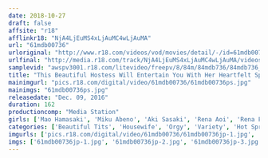 ```yaml
---
date: 2018-10-27
draft: false
affsite: "r18"
afflinkr18: "NjA4LjEuMS4xLjAuMC4wLjAuMA"
url: "61mdb00736"
urloriginal: "http://www.r18.com/videos/vod/movies/detail/-/id=61mdb00736"
urlfinal: "http://media.r18.com/track/NjA4LjEuMS4xLjAuMC4wLjAuMA/videos/vod/movies/detail/-/id=61mdb00736"
samplevid: "awspv3001.r18.com/litevideo/freepv/8/84m/84mdb736/84mdb736_dmb_w.mp4"
title: "This Beautiful Hostess Will Entertain You With Her Heartfelt Special Technique! A Special Hot Springs Inn Where All Your Dreams Will Cum True!! 2 Lena Fukiishi Miku Abeno Azuki Aki Sasaki Lena Aoi Rika Mari Mao Hamasaki"
mainimgurl: "pics.r18.com/digital/video/61mdb00736/61mdb00736ps.jpg"
mainimgs: "61mdb00736ps.jpg"
releasedate: "Dec. 09, 2016"
duration: 162
productioncomp: "Media Station"
girls: ['Mao Hamasaki', 'Miku Abeno', 'Aki Sasaki', 'Rena Aoi', 'Rena Fukiishi', 'Rika Mari', 'Azuki']
categories: ['Beautiful Tits', 'Housewife', 'Orgy', 'Variety', 'Hot Spring', 'Creampie', 'POV', 'Hi-Def']
imgurls: ['pics.r18.com/digital/video/61mdb00736/61mdb00736jp-1.jpg', 'pics.r18.com/digital/video/61mdb00736/61mdb00736jp-2.jpg', 'pics.r18.com/digital/video/61mdb00736/61mdb00736jp-3.jpg', 'pics.r18.com/digital/video/61mdb00736/61mdb00736jp-4.jpg', 'pics.r18.com/digital/video/61mdb00736/61mdb00736jp-5.jpg', 'pics.r18.com/digital/video/61mdb00736/61mdb00736jp-6.jpg', 'pics.r18.com/digital/video/61mdb00736/61mdb00736jp-7.jpg', 'pics.r18.com/digital/video/61mdb00736/61mdb00736jp-8.jpg', 'pics.r18.com/digital/video/61mdb00736/61mdb00736jp-9.jpg', 'pics.r18.com/digital/video/61mdb00736/61mdb00736jp-10.jpg', 'pics.r18.com/digital/video/61mdb00736/61mdb00736jp-11.jpg', 'pics.r18.com/digital/video/61mdb00736/61mdb00736jp-12.jpg', 'pics.r18.com/digital/video/61mdb00736/61mdb00736jp-13.jpg', 'pics.r18.com/digital/video/61mdb00736/61mdb00736jp-14.jpg', 'pics.r18.com/digital/video/61mdb00736/61mdb00736jp-15.jpg', 'pics.r18.com/digital/video/61mdb00736/61mdb00736jp-16.jpg', 'pics.r18.com/digital/video/61mdb00736/61mdb00736jp-17.jpg', 'pics.r18.com/digital/video/61mdb00736/61mdb00736jp-18.jpg', 'pics.r18.com/digital/video/61mdb00736/61mdb00736jp-19.jpg', 'pics.r18.com/digital/video/61mdb00736/61mdb00736jp-20.jpg']
imgs: ['61mdb00736jp-1.jpg', '61mdb00736jp-2.jpg', '61mdb00736jp-3.jpg', '61mdb00736jp-4.jpg', '61mdb00736jp-5.jpg', '61mdb00736jp-6.jpg', '61mdb00736jp-7.jpg', '61mdb00736jp-8.jpg', '61mdb00736jp-9.jpg', '61mdb00736jp-10.jpg', '61mdb00736jp-11.jpg', '61mdb00736jp-12.jpg', '61mdb00736jp-13.jpg', '61mdb00736jp-14.jpg', '61mdb00736jp-15.jpg', '61mdb00736jp-16.jpg', '61mdb00736jp-17.jpg', '61mdb00736jp-18.jpg', '61mdb00736jp-19.jpg', '61mdb00736jp-20.jpg']
---
```

